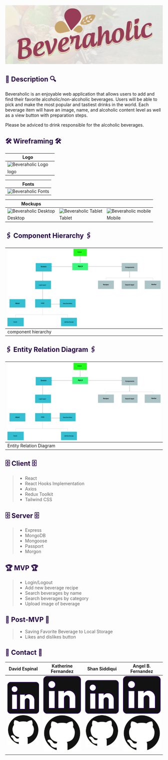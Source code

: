 ## <div align="center">![Beveraholic](client/src/images/logos/banner.png) </div>



## <div align="left" style='color: #240046'> 🔎 Description 🔍

<p>Beveraholic is an enjoyable web application that allows users to add and find their favorite alcoholic/non-alcoholic beverages. Users will be able to pick and make the most popular and tastiest drinks in the world. Each beverage item will have an image, name, and alcoholic content level as well as a view button with preparation steps. 
</p>
<p>
  Please be adviced to drink responsible for the alcoholic beverages.
</p>




## <div align="left" style='color: #240046'> 🛠 Wireframing 🛠 </div>
| Logo                                                         |                                                              |
| ------------------------------------------------------------ | ------------------------------------------------------------ |
| ![Beveraholic Logo](src/images/logos/project-bloom-logo-light.svg) |
| logo                                                         |

| Fonts                                                              |
| ------------------------------------------------------------------ |
| ![Beveraholic Fonts](src/images/design_elements/project-bloom-fonts.svg) |


| Mockups                                                                            |                                                                                  |                                                                                         |
| ---------------------------------------------------------------------------------- | -------------------------------------------------------------------------------- | --------------------------------------------------------------------------------------- |
| ![Beveraholic Desktop](client/src/images/wireframe/desktop_wireframe.png) | ![Beveraholic Tablet](src/images/Wireframing_and_maping/project-bloom-tablet-view.svg) | ![Beveraholic mobile](src/images/Wireframing_and_maping/project-bloom-native-mobile-view.svg) |
| Desktop                                                                            | Tablet                                                                           | Mobile                                                                                  |

## <div align="left" style='color: #240046'> 🖇 Component Hierarchy 🖇  </div>
| ![Beveraholic Component Hierarchy](client/src/images/component-hierarchy/component_hierarchy.svg) |
| ----------------------------------------------------------------------------------------------- |
| component hierarchy                                                                             |

## <div align="left" style='color: #240046'> 🖇 Entity Relation Diagram 🖇  </div>
| ![Beveraholic Component Hierarchy](client/src/images/component-hierarchy/component_hierarchy.svg) |
| ----------------------------------------------------------------------------------------------- |
| Entity Relation Diagram                                                                            |

## <div align="left" style='color: #240046'> 🗄 Client 🗄 </div>
> - React
> - React Hooks Implementation
> - Axios
> - Redux Toolkit
> - Tailwind CSS


## <div align="left" style='color: #240046'> 🗄 Server 🗄 </div>
> - Express
> - MongoDB
> - Mongoose
> - Passport 
> - Morgon

## <div align="left" style='color: #240046'> 🏆 MVP 🏆</div>
> - Login/Logout
> - Add new beverage recipe
> - Search beverages by name
> - Search beverages by category
> - Upload image of beverage

## <div align="left" style='color: #240046'> 🔮 Post-MVP 🔮 </div>
> - Saving Favorite Beverage to Local Storage
> - Likes and dislikes button

## <div align="left" style='color: #240046'> 📠 Contact 📠</div>

| David Espinal | Katherine Fernandez | Shan Siddiqui | Angel B. Fernandez
| --------------------------------------------------------------------------------------------------------------------------------------------------------------------------------- | -------------------------------------------------------------------------------------------------------------------------------------------------------------------------------- | ------------------------------------------------------------------------------------------------------------------------------------------------------------------------------------ | --------------------------------------------------------------------------------------------------------------------------------------------------------------------------------- |
| [![LinkedIn](client/src/images/logos/linkedin-logo.svg)](https://www.linkedin.com/in/david-espinal-28b91a1b7/) [![GitHub](client/src/images/logos/github-logo.svg)](https://github.com/DEsp04) | [![LinkedIn](client/src/images/logos/linkedin-logo.svg)](https://www.linkedin.com/in/ssiddiqui007/) [![GitHub](client/src/images/logos/github-logo.svg)](https://github.com/katfernandez22) | [![LinkedIn](client/src/images/logos/linkedin-logo.svg)](linkedin.com/in/ssiddiqui007/) [![GitHub](client/src/images/logos/github-logo.svg)](https://github.com/shansiddiqui94) | [![LinkedIn](client/src/images/logos/linkedin-logo.svg)](https://www.linkedin.com/in/angelbienvenidofernandez/) [![GitHub](client/src/images/logos/github-logo.svg)](https://github.com/Avixph)
|                                                                                                                                                                                   |                                                                                                                                                                                  |                                                                                                                                                                                      |
